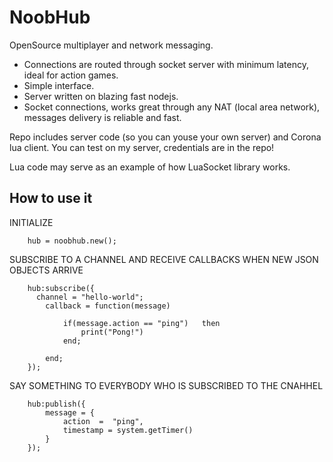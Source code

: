 NoobHub
=======

OpenSource multiplayer and network messaging.

* Connections are routed through socket server with minimum latency, ideal for action games.
* Simple interface.
* Server written on blazing fast nodejs. 
* Socket connections, works great through any NAT (local area network), messages delivery is reliable and fast.

Repo includes server code (so you can youse your own server) and Corona lua client. You can test on my server, credentials are in the repo!

Lua code may serve as an example of how LuaSocket library works.


How to use it
------------

INITIALIZE

        hub = noobhub.new(); 

SUBSCRIBE TO A CHANNEL AND RECEIVE CALLBACKS WHEN NEW JSON OBJECTS ARRIVE

        hub:subscribe({
          channel = "hello-world";	
        	callback = function(message)
        
        		if(message.action == "ping")   then 
        			print("Pong!")
        		end;
        
        	end;
        });

SAY SOMETHING TO EVERYBODY WHO IS SUBSCRIBED TO THE CNAHHEL

        hub:publish({ 
            message = {
                action  =  "ping",
                timestamp = system.getTimer()
            }
        });
